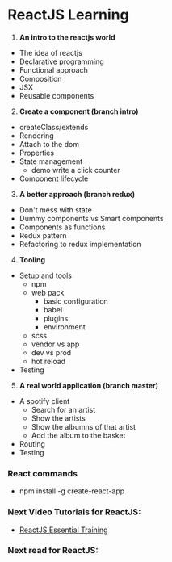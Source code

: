# ReactJS Learning

1. **An intro to the reactjs world**
  - The idea of reactjs
  - Declarative programming
  - Functional approach
  - Composition
  - JSX
  - Reusable components
2. **Create a component (branch intro)**
  - createClass/extends
  - Rendering
  - Attach to the dom
  - Properties
  - State management
    - demo write a click counter
  - Component lifecycle
3. **A better approach (branch redux)**
  - Don't mess with state
  - Dummy components vs Smart components
  - Components as functions
  - Redux pattern
  - Refactoring to redux implementation
4. **Tooling**
  - Setup and tools
    - npm
    - web pack
      - basic configuration
      - babel
      - plugins
      - environment
    - scss
    - vendor vs app
    - dev vs prod
    - hot reload
  - Testing
5. **A real world application (branch master)**
  - A spotify client
    - Search for an artist
    - Show the artists
    - Show the albumns of that artist
    - Add the album to the basket
  - Routing
  - Testing

### React commands
  - npm install -g create-react-app

### Next Video Tutorials for ReactJS:
- [ReactJS Essential Training](https://www.lynda.com/React-js-tutorials/React-js-Essential-Training/761961-2.html)

### Next read for ReactJS:
